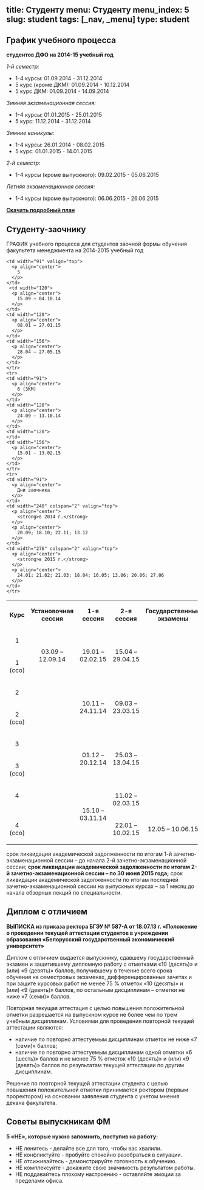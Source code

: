 title: Студенту
menu: Студенту
menu_index: 5
slug: student
tags: [_nav, _menu]
type: student
---

График учебного процесса
------------------------

**студентов ДФО на 2014-15 учебный год**

_1-й семестр:_

* 1-4 курсы: 01.09.2014 - 31.12.2014
* 5 курс (кроме ДКМ): 01.09.2014 - 10.12.2014
* 5 курс ДКМ: 01.09.2014 - 14.09.2014

_Зимняя экзаменационная сессия:_

* 1-4 курсы: 01.01.2015 - 25.01.2015
* 5 курс: 11.12.2014 - 31.12.2014

_Зимние каникулы:_

* 1-4 курсы: 26.01.2014 - 08.02.2015
* 5 курс: 01.01.2015 - 14.01.2015

_2-й семестр:_

* 1-4 курсы (кроме выпускного): 09.02.2015 - 05.06.2015

_Летняя экзаменационная сессия:_

* 1-4 курсы (кроме выпускного): 06.06.2015 - 26.06.2015

**[Скачать подробный план](/files/schedule_dfo.doc)**

Студенту-заочнику
-----------------


ГРАФИК учебного процесса для студентов заочной формы обучения факультета менеджмента на 2014-2015 учебный год

<table class="table table-bordered">
  <tbody>
    <tr>
    <td width="91">
      <p align="center">
        <strong>Курс</strong>
      </p>
    </td>
    <td width="120" valign="top">
      <p align="center">
        <strong>Установочная </strong>
        <strong>сессия</strong>
      </p>
    </td>
    <td width="120">
      <p align="center">
        <strong>1-я сессия </strong>
      </p>
    </td>
    <td width="120">
      <p align="center">
        <strong>2-я сессия </strong>
      </p>
    </td>
    <td width="156">
      <p align="center">
        <strong>Государственные экзамены</strong>
      </p>
    </td>
    </tr>
    <tr>
    <td width="91" valign="top">
      <p align="center">
        1
      </p>
    </td>
    <td width="120" rowspan="2">
      <p align="center">
        03.09 – 12.09.14
      </p>
    </td>
    <td width="120" rowspan="2">
      <p align="center">
        19.01 – 02.02.15
      </p>
    </td>
    <td width="120" rowspan="2">
      <p align="center">
        15.04 – 29.04.15
      </p>
    </td>
    <td width="156" rowspan="7">
    </td>
    </tr>
    <tr>
    <td width="91" valign="top">
      <p align="center">
        1 (ссо)
      </p>
    </td>
    </tr>
    <tr>
    <td width="91">
      <p align="center">
        2
      </p>
    </td>
    <td width="120" rowspan="8" valign="top">
    </td>
    <td width="120" rowspan="2">
      <p align="center">
        10.11 – 24.11.14
      </p>
    </td>
    <td width="120" rowspan="2">
      <p align="center">
        09.03 – 23.03.15
      </p>
    </td>
    </tr>
    <tr>
    <td width="91">
      <p align="center">
        2 (ссо)
      </p>
    </td>
    </tr>
    <tr>
    <td width="91" valign="top">
      <p align="center">
        3
      </p>
    </td>
    <td width="120" rowspan="2">
      <p align="center">
        01.12 – 20.12.14
      </p>
    </td>
    <td width="120" rowspan="2">
      <p align="center">
        25.03 – 13.04.15
      </p>
    </td>
    </tr>
    <tr>
    <td width="91" valign="top">
      <p align="center">
        3 (ссо)
      </p>
    </td>
    </tr>
    <tr>
    <td width="91" valign="top">
      <p align="center">
        4
      </p>
    </td>
    <td width="120" rowspan="2">
      <p align="center">
        15.10 – 03.11.14
      </p>
    </td>
    <td width="120">
      <p align="center">
        11.02 – 02.03.15
      </p>
    </td>
    </tr>
    <tr>
    <td width="91">
      <p align="center">
        4 (ссо)
      </p>
    </td>
    <td width="120">
      <p align="center">
       22.01 – 10.02.15
      </p>
    </td>
    <td width="156">
      <p align="center">
         12.05 – 10.06.15
      </p>
    </td>
    </tr>
    
    <td width="91" valign="top">
      <p align="center">
        5
      </p>
    </td>
	 <td width="120">
      <p align="center">
        15.09 – 04.10.14
      </p>
    </td>
    <td width="120">
      <p align="center">
        08.01 – 27.01.15
      </p>
    </td>
    <td width="156">
      <p align="center">
        28.04 – 27.05.15
      </p>
    </td>
    </tr>
    <tr>
    <td width="91">
      <p align="center">
        6 (ЗКМ)
      </p>
    </td>
    <td width="120">
      <p align="center">
        24.09 – 13.10.14
      </p>
    </td>
    <td width="120">
    </td>
    <td width="156">
      <p align="center">
        15.01 – 13.02.15
      </p>
    </td>
    </tr>
    <tr>
    <td width="91">
      <p align="center">
        Дни заочника
      </p>
    </td>
    <td width="240" colspan="2" valign="top">
      <p align="center">
        <strong>в 2014 г.</strong>
      </p>
      <p align="center">
        20.09; 18.10; 22.11; 13.12 
      </p>
    </td>
    <td width="276" colspan="2" valign="top">
      <p align="center">
        <strong>в 2015 г.</strong>
      </p>
      <p align="center">
        24.01; 21.02; 21.03; 18.04; 16.05; 13.06; 20.06; 27.06
      </p>
    </td>
    </tr>
  </tbody>
</table>

  срок ликвидации академической задолженности по итогам 1-й
  зачетно-экзаменационной сессии – до начала 2-й зачетно-экзаменационной сессии;
  <strong>срок ликвидации академической задолженности по итогам 2-й зачетно-экзаменационной сессии – по 30 июня 2015 года;</strong>
  срок ликвидации академической задолженности по итогам
  последней зачетно-экзаменационной сессии на выпускных курсах – за 1 месяц до
  начала обзорных лекций по специальности.


Диплом с отличием
-----------------

__ВЫПИСКА из приказа ректора БГЭУ № 587-А от 18.07.13 г. «Положение о проведении текущей аттестации студентов в учреждении образования «Белорусский государственный экономический университет»__

Диплом с отличием выдается выпускнику, сдавшему государственный экзамен и защитившему дипломную работу с отметками «10 (десять)» и (или) «9 (девять)» баллов, получившему в течение всего срока обучения на семестровых экзаменах, дифференцированных зачетах и при защите курсовых работ не менее 75 % отметок «10 (десять)» и (или) «9 (девять)» баллов, по остальным дисциплинам – отметки не ниже «7 (семи)» баллов.

Повторная текущая аттестация с целью повышения положительной отметки разрешается на выпускном курсе не более чем по трем учебным дисциплинам. Условиями для проведения повторной текущей аттестации являются:

- наличие по повторно аттестуемым дисциплинам отметок не ниже «7 (семи)» баллов;
- наличие по повторно аттестуемым дисциплинам одной отметки «6 (шесть)» баллов и не менее 75 % отметок «10 (десять)» и (или) «9 (девять)» баллов по результатам текущей аттестации по другим дисциплинам.

Решение по повторной текущей аттестации студента с целью повышения положительной отметки принимается ректором (первым проректором) на основании заявления студента с учетом мнения декана факультета.

Советы выпускникам ФМ
---------------------

**5 «НЕ», которые нужно запомнить, поступив на работу:**

* НЕ ленитесь - делайте все для того, чтобы вас хвалили.
* НЕ конфликтуйте - пробуйте спокойно разобраться в ситуации.
* НЕ отсиживайтесь - демонстрируйте готовность к обучению.
* НЕ комплексуйте - докажите свою значимость результатом работы.
* НЕ поддавайтесь плохому настроению - оставляйте эмоции за пределами офиса.
